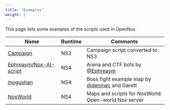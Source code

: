 ```yaml
---
title: "Examples"
weight: 2
---
```


This page lists some examples of the scripts used in OpenNox.

| Name                                                                | Runtime | Comments                                                                  |
|---------------------------------------------------------------------|---------|---------------------------------------------------------------------------|
| [Campaign](https://github.com/noxworld-dev/legacy-maps)             | NS3     | Campaign script converted to NS3                                          |
| [Ephreaym/Nox-AI-script](https://github.com/Ephreaym/Nox-AI-script) | NS4     | Arena and CTF bots by [@Ephreaym](https://github.com/Ephreaym)            |
| [mogushan](https://github.com/noxworld-dev/map-mogushan)            | NS4     | Boss fight example map by [@dennwc](https://github.com/dennwc) and Garett |
| [NoxWorld](https://github.com/noxworld-dev/noxworld-maps)           | NS4     | Maps and scripts for NoxWorld: Open-world Nox server                      |